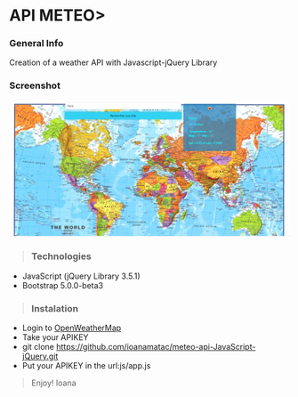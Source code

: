 # API METEO>

### General Info
Creation of a weather API with Javascript-jQuery Library 

### Screenshot
![Image text](/img/API-METEO.png)
>
>### Technologies
* JavaScript (jQuery Library 3.5.1)
* Bootstrap 5.0.0-beta3

>### Instalation
* Login to [OpenWeatherMap](https://openweathermap.org/guide)
* Take your APIKEY
* git clone https://github.com/ioanamatac/meteo-api-JavaScript-jQuery.git
* Put your APIKEY in the url:js/app.js

>Enjoy! Ioana
